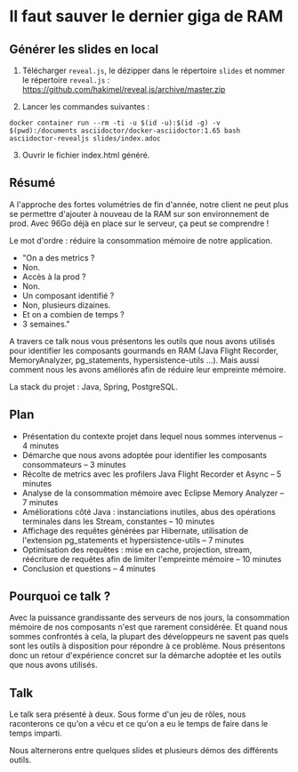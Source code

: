 # Il faut sauver le dernier giga de RAM

## Générer les slides en local

1. Télécharger `reveal.js`, le dézipper dans le répertoire `slides` et nommer le répertoire `reveal.js` : https://github.com/hakimel/reveal.js/archive/master.zip


2. Lancer les commandes suivantes :
```
docker container run --rm -ti -u $(id -u):$(id -g) -v $(pwd):/documents asciidoctor/docker-asciidoctor:1.65 bash
asciidoctor-revealjs slides/index.adoc
```

3. Ouvrir le fichier index.html généré.

## Résumé

A l'approche des fortes volumétries de fin d'année, notre client ne peut plus se permettre d'ajouter à nouveau de la RAM sur son environnement de prod. Avec 96Go déjà en place sur le serveur, ça peut se comprendre !

Le mot d'ordre : réduire la consommation mémoire de notre application.

- "On a des metrics ?
- Non.
- Accès à la prod ?
- Non.
- Un composant identifié ?
- Non, plusieurs dizaines.
- Et on a combien de temps ?
- 3 semaines."

A travers ce talk nous vous présentons les outils que nous avons utilisés pour identifier les composants gourmands en RAM (Java Flight Recorder, MemoryAnalyzer, pg_statements, hypersistence-utils ...). Mais aussi comment nous les avons améliorés afin de réduire leur empreinte mémoire.

La stack du projet : Java, Spring, PostgreSQL.

## Plan

- Présentation du contexte projet dans lequel nous sommes intervenus – 4 minutes
- Démarche que nous avons adoptée pour identifier les composants consommateurs – 3 minutes
- Récolte de metrics avec les profilers Java Flight Recorder et Async – 5 minutes
- Analyse de la consommation mémoire avec Eclipse Memory Analyzer – 7 minutes
- Améliorations côté Java : instanciations inutiles, abus des opérations terminales dans les Stream, constantes – 10 minutes
- Affichage des requêtes générées par Hibernate, utilisation de l'extension pg_statements et hypersistence-utils – 7 minutes
- Optimisation des requêtes : mise en cache, projection, stream, réécriture de requêtes afin de limiter l'empreinte mémoire – 10 minutes
- Conclusion et questions – 4 minutes

## Pourquoi ce talk ?

Avec la puissance grandissante des serveurs de nos jours, la consommation mémoire de nos composants n'est que rarement considérée. Et quand nous sommes confrontés à cela, la plupart des développeurs ne savent pas quels sont les outils à disposition pour répondre à ce problème. Nous présentons donc un retour d'expérience concret sur la démarche adoptée et les outils que nous avons utilisés.

## Talk

Le talk sera présenté à deux. Sous forme d'un jeu de rôles, nous raconterons ce qu'on a vécu et ce qu'on a eu le temps de faire dans le temps imparti.

Nous alternerons entre quelques slides et plusieurs démos des différents outils.
